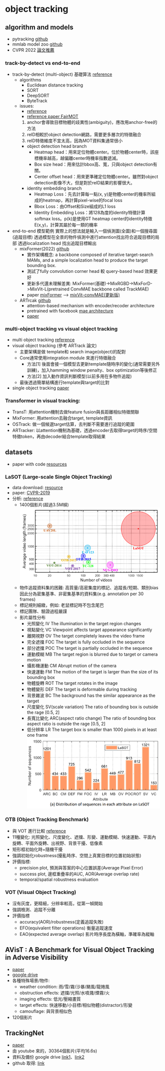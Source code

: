 # object tracking

## algorithm and models
  - pytracking [github](https://github.com/visionml/pytracking)
  - mmlab model zoo [github](https://github.com/open-mmlab/mmtracking/blob/master/docs/zh_cn/model_zoo.md)
  - CVPR 2022 [論文推薦](https://cloud.tencent.com/developer/article/2020116)

### track-by-detect vs end-to-end
  - track-by-detect (multi-object) 基礎算法 [reference](https://zhuanlan.zhihu.com/p/628015159)
    - algorithms
      - Euclidean distance tracking
      - SORT
      - DeepSORT
      - ByteTrack
    - issues: 
      - [reference](https://pedin024.medium.com/fairmot-a-simple-baseline-for-multi-object-tracking-%E8%AB%96%E6%96%87%E7%AD%86%E8%A8%98-f80692d1ba3d)
      - [reference paper FairMOT](https://arxiv.org/pdf/2004.01888.pdf)
      1. anchor會導致目標物體的歧異性(ambiguity)，應改用anchor-free的方法
      2. reID相較於object detection網路，需要更多層次的特徵融合
      3. reID特徵維度不宜太高，因為MOT資料集通常很小
      - object detection head branch
        - Heatmap head：用來定位物體center。位於物體center時，該座標機率越高，越偏離center時機率指數遞減。
        - Box size head：用來估計bbox高、寬，只與object detection有關。
        - Center offset head：用來更準確定位物體center。雖然對object detection影像不大，但是對於reID結果的影響很大。
      - identity embedding branch
        - Heatmap Loss：先去計算每一點(x, y)是物體center的機率所組成的heatmap，再計算pixel-wise的focal loss
        - Bbox Loss：由Offset和Size組成的L1 loss
        - Identity Embedding Loss：將128為度的identity特徵計算softmax loss。p(k)是使用GT heatmap center的identity特徵E(x,y)，計算其屬於每一類的機率
  - end-to-end 模型範例
    實際上的想法就是輸入一個偵測圖(全圖)和一個搜尋圖(追蹤目標)
    透過模型在全景的物件偵測中進行attention找出符合追蹤目標的局部
    透過localization head 找出追蹤目標輸出
    - mixFormer(2022) [github](https://github.com/MCG-NJU/MixFormer)
      - 實作架構概念: a backbone composed of iterative target-search MAMs, and a simple localization head to produce the target bounding box.
      - 測試了fully convolution corner head 較 query-based head 效果更好
      - 更新多代還未理解差異: MixFormer(基礎)->MixRGBD->MixForD->MixVit-L(pretrained ConvMAE backbone called TrackMAE)
      - paper [mixFormer](https://arxiv.org/pdf/2203.11082.pdf) -->
        [mixVit-convMAE(更新版)](https://arxiv.org/pdf/2302.02814.pdf)
    - ARTrcak [github](https://github.com/miv-xjtu/artrack)
      - attention-based mechanism with encoder/recoder architecture
      - pretrained with facebook [mae architecture](https://github.com/facebookresearch/mae)
      - [paper](https://openaccess.thecvf.com/content/CVPR2023/papers/Wei_Autoregressive_Visual_Tracking_CVPR_2023_paper.pdf)
### multi-object tracking vs visual object tracking
  - multi object tracking [reference](https://peaceful0907.medium.com/%E5%88%9D%E6%8E%A2%E7%89%A9%E4%BB%B6%E8%BF%BD%E8%B9%A4-multiple-object-tracking-mot-4f1b42e959f9)
  - visual object tracking (參考 ARTrack 論文)
    - 主要架構是做 template和 search image(object)的配對
    - Core通常使用integration module 來進行特徵融合
       - 方法[1] 後面會接一個模型去更新template隨時序的變化(通常需要另外訓練)，加入hamming window penalty、box optimization等後修正
       - 方法[2] 加入動作資訊判斷模型(以前多用在多物件追蹤)
    - 最後透過簡單結構進行template與target的比對
  - single object tracking [paper](https://arxiv.org/ftp/arxiv/papers/2201/2201.13066.pdf)
    
### Transformer in visual tracking:
  - TransT: 用attention機制去做feature fusion與長距離相似特徵關聯
  - MixFormer: 用attention去融合target, template資訊
  - OSTrack: 做一個候選target估算，去判斷不需要進行追蹤的範圍
  - ARTracker: 以attention機制為基礎，透過encoder去取得target的時序/空間特徵token，再由decoder結合template取得結果


## datasets
  - paper with code [resources](https://paperswithcode.com/datasets?task=object-tracking)

### LaSOT (Large-scale Single Object Tracking)
  - data download: [resource](https://huggingface.co/datasets/l-lt/LaSOT/tree/main)
  - paper: [CVPR-2019](https://openaccess.thecvf.com/content_CVPR_2019/papers/Fan_LaSOT_A_High-Quality_Benchmark_for_Large-Scale_Single_Object_Tracking_CVPR_2019_paper.pdf)
  - 分析: [reference](https://blog.csdn.net/MJ17709005513/article/details/120961344)
    - 1400個影片(超過3.5M幀)
    ![image](https://github.com/cyhkelvin/Learning/blob/main/resources/object_tracking_datasets_statistics.png)
    - 物件追蹤資料集的困難: 高質量/高密集度的標記、追蹤長/短期、類別bias
      因此分為密集基準、非密集基準的資料集(e.g. annotation per 30 frames)
    - 標記規則細緻，例如: 老鼠標記時不包含尾巴
    - 標記團隊、驗證過程嚴謹
    - 影片屬性分布
      - 光照變化    IV The illumination in the target region changes 
      - 視點變化    VC Viewpoint affects target appearance significantly
      - 離開視野    OV The target completely leaves the video frame 
      - 完全遮擋    FOC The target is fully occluded in the sequence 
      - 部分遮擋    POC The target is partially occluded in the sequence 
      - 運動模糊    MB The target region is blurred due to target or camera motion
      - 攝影機運動  CM Abrupt motion of the camera 
      - 快速運動    FM The motion of the target is larger than the size of its bounding box
      - 物體旋轉    ROT The target rotates in the image 
      - 物體變形    DEF The target is deformable during tracking 
      - 背景雜波    BC The background has the similar appearance as the target
      - 尺度變化    SV(scale variation) The ratio of bounding box is outside the rage [0.5, 2]
      - 長寬比變化  ARC(aspect ratio change) The ratio of bounding box aspect ratio is outside the rage [0.5, 2]
      - 低分辨率    LR The target box is smaller than 1000 pixels in at least one frame
        ![image](https://github.com/cyhkelvin/Learning/blob/main/resources/LaSOT_video_attribute_distribution.png)
### OTB (Object Tracking Benchmark)
  - 與 VOT 進行比較 [reference](https://blog.csdn.net/Tang_Zhe/article/details/121827534)
  - 11種變化: 光照變化、尺度變化、遮擋、形變、運動模糊、快速運動、平面內旋轉、平面外旋轉、出視野、背景干擾、低像素
  - 矩形框初始化時+隨機干擾
  - 強調初始化robustness(擾亂時序、空間上真實目標的位置初始狀態)
  - 評價指標: 
    - precision plot, 預測與答案的中心位置誤差(Average Pixel Error)
    - success plot, 邊框重疊率的AUC, AOR(Average overlap rate)
    - temporal/spatial robustness evaluation
### VOT (Visual Object Tracking)
  - 沒有灰度，更精細，分辨率較高，從第一幀開始
  - 強調檢測、追蹤不分離
  - 評價指標
    - accuracy(AOR)/robustness(定義追蹤失敗)
    - EFO(equivalent filter operations) 衡量追蹤速度
    - EAO(expected average overlap) 影片時序長度為橫軸，準確率為縱軸
## AVisT : A Benchmark for Visual Object Tracking in Adverse Visibility
  - [paper](https://bmvc2022.mpi-inf.mpg.de/0817.pdf)
  - [google drive](https://drive.google.com/drive/folders/1rlwTP91a3GYobOoIE9sprFxISE5v8d90)
  - 各種特殊場景/物件:
    - weather condition: 雨/雪/霧/沙暴/颶風/龍捲風
    - obstruction effects: 遮擋/光照/水噴濺/煙霧/火 
    - imaging effects: 低光/壓縮畫質
    - target effects: 快速移動/小目標/相似物體(distractor)/形變
    - camouflage: 與背景相似色
  - 120個影片
## TrackingNet
  - [paper](https://arxiv.org/pdf/1803.10794.pdf)
  - 由 youtube 來的，30364個影片(平均16.6s)
  - 資料及備份 google drive [link1](https://drive.google.com/drive/u/2/folders/1gJOR-r-jPFFFCzKKlMOW80WFtuaMiaf6)、[link2](https://drive.google.com/drive/u/2/folders/1xrxlI6otQvWlRJjsX1pddZBY9h2WbmVi)
  - github 取得: [link](https://github.com/SilvioGiancola/TrackingNet-devkit)